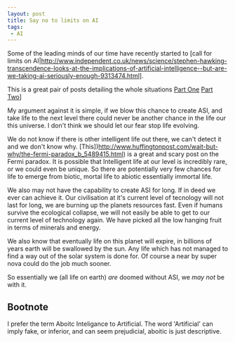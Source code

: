 ```yaml
---
layout: post
title: Say no to limits on AI
tags:
 - AI
---
```

Some of the leading minds of our time have recently started to [call for limits on AI|http://www.independent.co.uk/news/science/stephen-hawking-transcendence-looks-at-the-implications-of-artificial-intelligence--but-are-we-taking-ai-seriously-enough-9313474.html]. 

This is a great pair of posts detailing the whole situations [Part One](http://waitbutwhy.com/2015/01/artificial-intelligence-revolution-1.html) [Part Two](http://waitbutwhy.com/2015/01/artificial-intelligence-revolution-2.htmlr)]

My argument against it is simple, if we blow this chance to create ASI, and take life to the next level there could never be another chance in the life our this universe. I don't think we should let our fear stop life evolving.

We do not know if there is other intelligent life out there, we can't detect it and we don't know why. [This])http://www.huffingtonpost.com/wait-but-why/the-fermi-paradox_b_5489415.html) is a great and scary post on the Fermi paradox. It is possible that Intelligent life at our level is incredibly rare, or we could even be unique. So there are potentially very few chances for life to emerge from biotic, mortal life to abiotic essentially immortal life.

We also may not have the capability to create ASI for long. If in deed we ever can achieve it. Our civilisation at it's current level of tecnology will not last for long, we are burning up the planets resources fast. Even if humans survive the ecological collapse, we will not easily be able to get to our current level of technology again. We have picked all the low hanging fruit in terms of minerals and energy.

We also know that eventually life on this planet will expire, in billions of years earth will be swallowed by the sun. Any life which has not managed to find a way out of the solar system is done for. Of course a near by super nova could do the job much sooner.

So essentially we (all life on earth) *are* doomed without ASI, we *may not* be with it.

Bootnote
--------
I prefer the term Aboitc Inteligance to Artificial. The word 'Artificial' can imply fake, or inferior, and can seem prejudicial, aboitic is just descriptive. 

